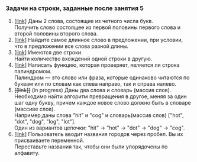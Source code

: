 ### Задачи на строки, заданные после занятия 5

1. [[link]](Exercise01.java) Даны 2 слова, состоящие из четного числа букв.  
    Получить слово состоящее из первой половины первого слова и второй половины второго слова.
2. [[link]](Exercise02.java) Найдите самое длинное слово в предложении, при условии, что в предложении все слова разной длины.
3. [[link]](Exercise03.java) Имеются две строки.  
    Найти количество вхождений одной строки в другую.
4. [[link]](Exercise04.java) Написать функцию, которая проверяет, является ли строка палиндромом.  
    Палиндром — это слово или фраза, которые одинаково читаются по буквам или по словам как слева направо, 
    так и справа налево.
5. ~~\[\[link\]\]~~ (in progress) Даны два слова и словарь (массив слов).   
    Необходимо найти алгоритм превращения в другое, меняя за один шаг одну букву, причем каждое новое слово должно быть 
    в словаре (массиве слов).  
    Например,даны слова "hit" и "cog" и словарь(массив слов) \["hot", "dot", "dog", "log", "lot"\].  
    Один из вариантов цепочки: "hit" -> "hot" -> "dot" -> "dog" -> "cog".
6. [[link]](Exercise06.java) Пользователь вводит названия городов через пробел. Вы их присваиваете переменной.  
    Переставьте названия так, чтобы они были упорядочены по алфавиту.
